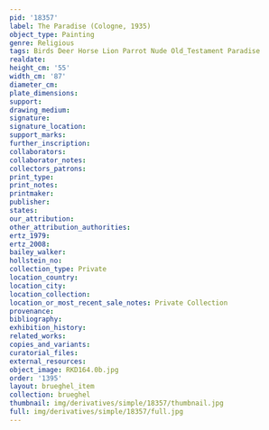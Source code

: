 ```yaml
---
pid: '18357'
label: The Paradise (Cologne, 1935)
object_type: Painting
genre: Religious
tags: Birds Deer Horse Lion Parrot Nude Old_Testament Paradise
realdate: 
height_cm: '55'
width_cm: '87'
diameter_cm: 
plate_dimensions: 
support: 
drawing_medium: 
signature: 
signature_location: 
support_marks: 
further_inscription: 
collaborators: 
collaborator_notes: 
collectors_patrons: 
print_type: 
print_notes: 
printmaker: 
publisher: 
states: 
our_attribution: 
other_attribution_authorities: 
ertz_1979: 
ertz_2008: 
bailey_walker: 
hollstein_no: 
collection_type: Private
location_country: 
location_city: 
location_collection: 
location_or_most_recent_sale_notes: Private Collection
provenance: 
bibliography: 
exhibition_history: 
related_works: 
copies_and_variants: 
curatorial_files: 
external_resources: 
object_image: RKD164.0b.jpg
order: '1395'
layout: brueghel_item
collection: brueghel
thumbnail: img/derivatives/simple/18357/thumbnail.jpg
full: img/derivatives/simple/18357/full.jpg
---
```

